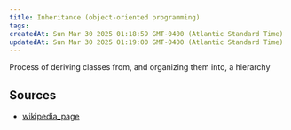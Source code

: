 ```yaml
---
title: Inheritance (object-oriented programming)
tags: 
createdAt: Sun Mar 30 2025 01:18:59 GMT-0400 (Atlantic Standard Time)
updatedAt: Sun Mar 30 2025 01:19:00 GMT-0400 (Atlantic Standard Time)
---
```



Process of deriving classes from, and organizing them into, a hierarchy



## Sources
- [wikipedia_page](https://en.wikipedia.org/wiki/Inheritance_(object-oriented_programming))

